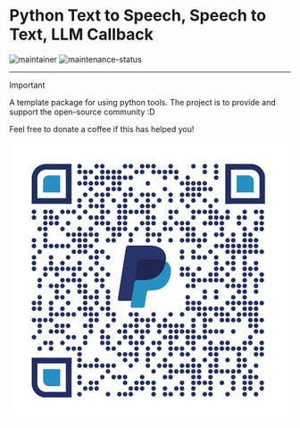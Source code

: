 # Python Text to Speech, Speech to Text, LLM Callback

![maintainer](https://img.shields.io/badge/Maintainer-Salman-blue)
![maintenance-status](https://img.shields.io/badge/Maintenance-passively--maintained-yellowgreen.svg)
  
---

> [!IMPORTANT]
> A template package for using python tools. The project is to provide and support the open-source community :D

Feel free to donate a coffee if this has helped you!

![Paypal QR Code](media/qrcode.png)

<!-- > [!NOTE]
> This is a note.

 [!TIP]
> This is a tip. (Supported since 14 Nov 2023)



> [!CAUTION]
> Negative potential consequences of an action. (Supported since 14 Nov 2023)

> [!WARNING]
> Critical content comes here. -->





